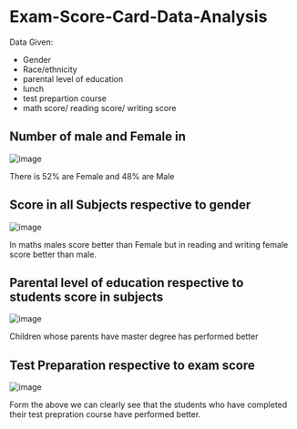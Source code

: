 # Exam-Score-Card-Data-Analysis

Data Given:
* Gender
* Race/ethnicity
* parental level of education
* lunch 
* test prepartion course
* math score/ reading score/ writing score


## Number of male and Female in 
![image](https://user-images.githubusercontent.com/85886921/166405990-81bb5eb9-578a-48b2-b4f2-daf30fc57bf0.png)

There is 52% are Female and 48% are Male

## Score in all Subjects respective to gender
![image](https://user-images.githubusercontent.com/85886921/166406702-2ac18c48-5dca-429a-8ae4-4cfc85807674.png)

In maths males score better than Female but in reading and writing female score better than male.

## Parental level of education respective to students score in subjects
![image](https://user-images.githubusercontent.com/85886921/166406857-735de84c-da1c-4295-8ded-de0e3f160b00.png)

Children whose parents have master degree has performed better

## Test Preparation respective to exam score
![image](https://user-images.githubusercontent.com/85886921/166407129-a190d45c-7067-4e1a-a270-41441cfa19b3.png)

Form the above we can clearly see that the students who have completed their test prepration course have performed better.
